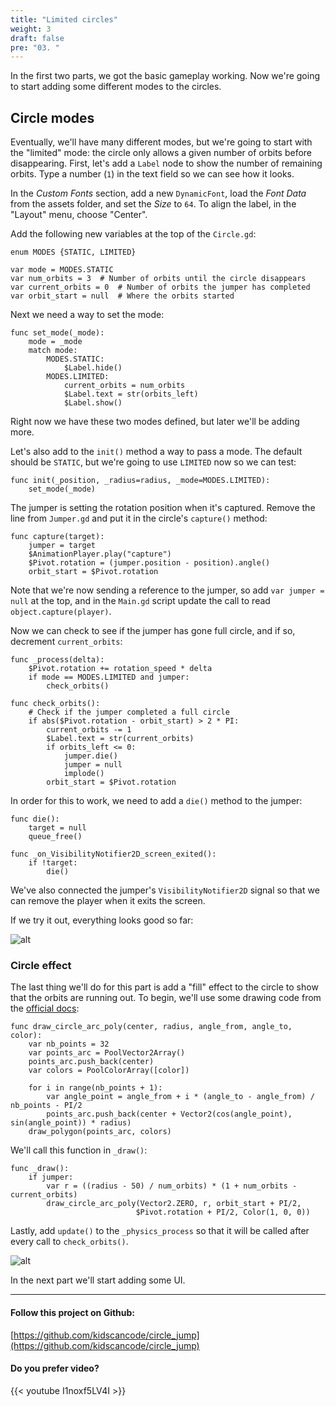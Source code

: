```yaml
---
title: "Limited circles"
weight: 3
draft: false
pre: "03. "
---
```


In the first two parts, we got the basic gameplay working. Now we're going to start adding some different modes to the circles.

## Circle modes

Eventually, we'll have many different modes, but we're going to start with the "limited" mode: the circle only allows a given number of orbits before disappearing. First, let's add a `Label` node to show the number of remaining orbits. Type a number (`1`) in the text field so we can see how it looks.

In the _Custom Fonts_ section, add a new `DynamicFont`, load the _Font Data_ from the assets folder, and set the _Size_ to `64`. To align the label, in the "Layout" menu, choose "Center".

Add the following new variables at the top of the `Circle.gd`:

```gdscript
enum MODES {STATIC, LIMITED}

var mode = MODES.STATIC
var num_orbits = 3  # Number of orbits until the circle disappears
var current_orbits = 0  # Number of orbits the jumper has completed
var orbit_start = null  # Where the orbits started
```

Next we need a way to set the mode:

```gdscript
func set_mode(_mode):
    mode = _mode
    match mode:
        MODES.STATIC:
            $Label.hide()
        MODES.LIMITED:
            current_orbits = num_orbits
            $Label.text = str(orbits_left)
            $Label.show()
```

Right now we have these two modes defined, but later we'll be adding more.

Let's also add to the `init()` method a way to pass a mode. The default should be `STATIC`, but we're going to use `LIMITED` now so we can test:

```gdscript
func init(_position, _radius=radius, _mode=MODES.LIMITED):
    set_mode(_mode)
```

The jumper is setting the rotation position when it's captured. Remove the line from `Jumper.gd` and put it in the circle's `capture()` method:

```gdscript
func capture(target):
    jumper = target
    $AnimationPlayer.play("capture")
    $Pivot.rotation = (jumper.position - position).angle()
    orbit_start = $Pivot.rotation
```

Note that we're now sending a reference to the jumper, so add `var jumper = null` at the top, and in the `Main.gd` script update the call to read `object.capture(player)`.

Now we can check to see if the jumper has gone full circle, and if so, decrement `current_orbits`:

```gdscript
func _process(delta):
    $Pivot.rotation += rotation_speed * delta
    if mode == MODES.LIMITED and jumper:
        check_orbits()

func check_orbits():
    # Check if the jumper completed a full circle
    if abs($Pivot.rotation - orbit_start) > 2 * PI:
        current_orbits -= 1
        $Label.text = str(current_orbits)
        if orbits_left <= 0:
            jumper.die()
            jumper = null
            implode()
        orbit_start = $Pivot.rotation
```

In order for this to work, we need to add a `die()` method to the jumper:

```gdscript
func die():
    target = null
    queue_free()

func _on_VisibilityNotifier2D_screen_exited():
    if !target:
        die()
```

We've also connected the jumper's `VisibilityNotifier2D` signal so that we can remove the player when it exits the screen.

If we try it out, everything looks good so far:

![alt](/godot_recipes/3.x/img/cj_03_01.gif)

### Circle effect

The last thing we'll do for this part is add a "fill" effect to the circle to show that the orbits are running out. To begin, we'll use some drawing code from the [official docs](https://docs.godotengine.org/en/latest/tutorials/2d/custom_drawing_in_2d.html#arc-polygon-function):


```gdscript
func draw_circle_arc_poly(center, radius, angle_from, angle_to, color):
    var nb_points = 32
    var points_arc = PoolVector2Array()
    points_arc.push_back(center)
    var colors = PoolColorArray([color])

    for i in range(nb_points + 1):
        var angle_point = angle_from + i * (angle_to - angle_from) / nb_points - PI/2
        points_arc.push_back(center + Vector2(cos(angle_point), sin(angle_point)) * radius)
    draw_polygon(points_arc, colors)
```

We'll call this function in `_draw()`:

```gdscript
func _draw():
    if jumper:
        var r = ((radius - 50) / num_orbits) * (1 + num_orbits - current_orbits)
        draw_circle_arc_poly(Vector2.ZERO, r, orbit_start + PI/2,
                            $Pivot.rotation + PI/2, Color(1, 0, 0))
```

Lastly, add `update()` to the `_physics_process` so that it will be called after every call to `check_orbits()`.

![alt](/godot_recipes/3.x/img/cj_03_02.gif)

In the next part we'll start adding some UI.

----------

#### Follow this project on Github:

[https://github.com/kidscancode/circle_jump](https://github.com/kidscancode/circle_jump)

#### Do you prefer video?

{{< youtube I1noxf5LV4I >}}